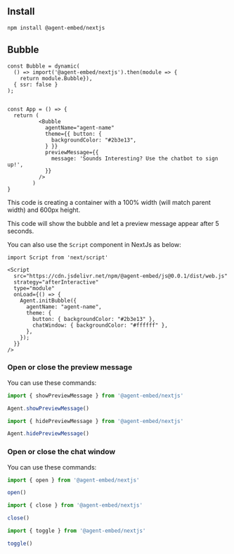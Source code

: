 ## Install

```bash
npm install @agent-embed/nextjs
```

## Bubble

```tsx
const Bubble = dynamic(
  () => import('@agent-embed/nextjs').then(module => {
    return module.Bubble}),
  { ssr: false }
);


const App = () => {
  return (
          <Bubble
            agentName="agent-name"
            theme={{ button: { 
              backgroundColor: "#2b3e13",
            } }}
            previewMessage={{
              message: 'Sounds Interesting? Use the chatbot to sign up!',
            }}
          />  
        )
}
```

This code is creating a container with a 100% width (will match parent width) and 600px height.

This code will show the bubble and let a preview message appear after 5 seconds.

You can also use the `Script` component in NextJs as below:

```
import Script from 'next/script'

<Script
  src="https://cdn.jsdelivr.net/npm/@agent-embed/js@0.0.1/dist/web.js"
  strategy="afterInteractive"
  type="module"
  onLoad={() => {
    Agent.initBubble({
      agentName: "agent-name",
      theme: {
        button: { backgroundColor: "#2b3e13" },
        chatWindow: { backgroundColor: "#ffffff" },
      },
    });
  }}
/> 

```

### Open or close the preview message

You can use these commands:

```js
import { showPreviewMessage } from '@agent-embed/nextjs'

Agent.showPreviewMessage()
```

```js
import { hidePreviewMessage } from '@agent-embed/nextjs'

Agent.hidePreviewMessage()
```

### Open or close the chat window

You can use these commands:

```js
import { open } from '@agent-embed/nextjs'

open()
```

```js
import { close } from '@agent-embed/nextjs'

close()
```

```js
import { toggle } from '@agent-embed/nextjs'

toggle()
```
